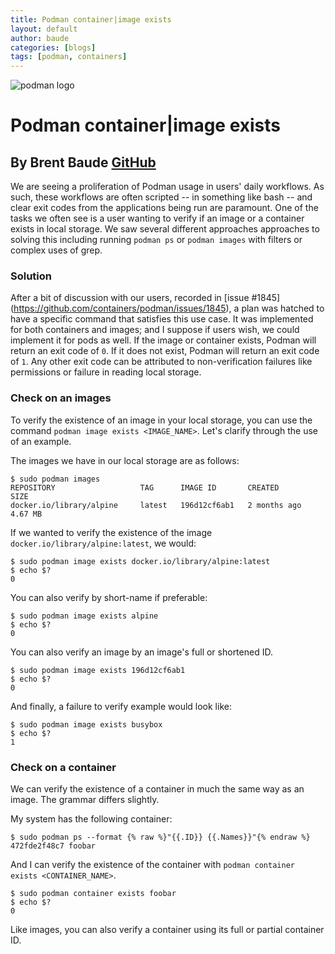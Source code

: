 ```yaml
---
title: Podman container|image exists
layout: default
author: baude
categories: [blogs]
tags: [podman, containers]
---
```


![podman logo](../static/vectors/raw/podman.svg)

# Podman container|image exists

## By Brent Baude [GitHub](https://github.com/baude)

We are seeing a proliferation of Podman usage in users' daily workflows. As such, these workflows are often scripted -- in something like bash -- and clear exit codes from the applications being run are paramount. One of the tasks we often see is a user wanting to verify if an image or a container exists in local storage. We saw several different approaches approaches to solving this including running `podman ps` or `podman images` with filters or complex uses of grep.

<!--truncate-->

### Solution

After a bit of discussion with our users, recorded in [issue #1845] (https://github.com/containers/podman/issues/1845), a plan was hatched to have a specific command that satisfies this use case. It was implemented for both containers and images; and I suppose if users wish, we could implement it for pods as well. If the image or container exists, Podman will return an exit code of `0`. If it does not exist, Podman will return an exit code of `1`. Any other exit code can be attributed to non-verification failures like permissions or failure in reading local storage.

### Check on an images

To verify the existence of an image in your local storage, you can use the command `podman image exists <IMAGE_NAME>`. Let's clarify through the use of an example.

The images we have in our local storage are as follows:

```
$ sudo podman images
REPOSITORY                   TAG      IMAGE ID       CREATED        SIZE
docker.io/library/alpine     latest   196d12cf6ab1   2 months ago   4.67 MB
```

If we wanted to verify the existence of the image `docker.io/library/alpine:latest`, we would:

```
$ sudo podman image exists docker.io/library/alpine:latest
$ echo $?
0
```

You can also verify by short-name if preferable:

```
$ sudo podman image exists alpine
$ echo $?
0
```

You can also verify an image by an image's full or shortened ID.

```
$ sudo podman image exists 196d12cf6ab1
$ echo $?
0
```

And finally, a failure to verify example would look like:

```
$ sudo podman image exists busybox
$ echo $?
1
```

### Check on a container

We can verify the existence of a container in much the same way as an image. The grammar differs slightly.

My system has the following container:

```
$ sudo podman ps --format {% raw %}"{{.ID}} {{.Names}}"{% endraw %}
472fde2f48c7 foobar
```

And I can verify the existence of the container with `podman container exists <CONTAINER_NAME>`.

```
$ sudo podman container exists foobar
$ echo $?
0
```

Like images, you can also verify a container using its full or partial container ID.
